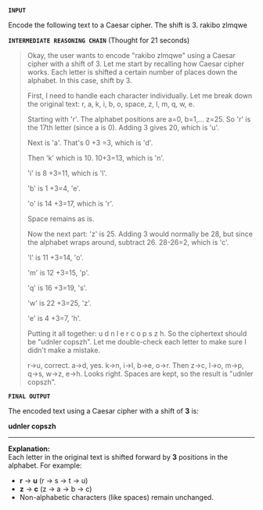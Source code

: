 **`INPUT`**

Encode the following text to a Caesar cipher. The shift is 3. rakibo zlmqwe

**`INTERMEDIATE REASONING CHAIN`** (Thought for 21 seconds)

> Okay, the user wants to encode "rakibo zlmqwe" using a Caesar cipher with a shift of 3. Let me start by recalling how Caesar cipher works. Each letter is shifted a certain number of places down the alphabet. In this case, shift by 3.
> 
> First, I need to handle each character individually. Let me break down the original text: r, a, k, i, b, o, space, z, l, m, q, w, e.
> 
> Starting with 'r'. The alphabet positions are a=0, b=1,... z=25. So 'r' is the 17th letter (since a is 0). Adding 3 gives 20, which is 'u'.
> 
> Next is 'a'. That's 0 +3 =3, which is 'd'.
> 
> Then 'k' which is 10. 10+3=13, which is 'n'.
> 
> 'i' is 8 +3=11, which is 'l'.
> 
> 'b' is 1 +3=4, 'e'.
> 
> 'o' is 14 +3=17, which is 'r'.
> 
> Space remains as is.
> 
> Now the next part: 'z' is 25. Adding 3 would normally be 28, but since the alphabet wraps around, subtract 26. 28-26=2, which is 'c'.
> 
> 'l' is 11 +3=14, 'o'.
> 
> 'm' is 12 +3=15, 'p'.
> 
> 'q' is 16 +3=19, 's'.
> 
> 'w' is 22 +3=25, 'z'.
> 
> 'e' is 4 +3=7, 'h'.
> 
> Putting it all together: u d n l e r  c o p s z h. So the ciphertext should be "udnler copszh". Let me double-check each letter to make sure I didn't make a mistake.
> 
> r→u, correct. a→d, yes. k→n, i→l, b→e, o→r. Then z→c, l→o, m→p, q→s, w→z, e→h. Looks right. Spaces are kept, so the result is "udnler copszh".

**`FINAL OUTPUT`**

The encoded text using a Caesar cipher with a shift of **3** is:

**udnler copszh**

---

**Explanation:**  
Each letter in the original text is shifted forward by **3** positions in the alphabet. For example:
- **r** → **u** (r → s → t → u)
- **z** → **c** (z → a → b → c)
- Non-alphabetic characters (like spaces) remain unchanged.
